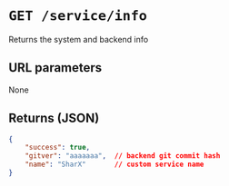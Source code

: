 # `GET /service/info`

Returns the system and backend info

## URL parameters
None

## Returns (JSON)
```json
{
	"success": true,
	"gitver": "aaaaaaa",  // backend git commit hash
	"name": "SharX"       // custom service name
}
```
